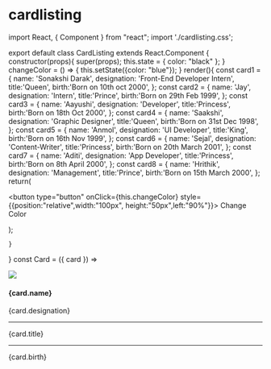 # cardlisting
import React, { Component } from "react";
import './cardlisting.css';

export default class CardListing extends React.Component {
    constructor(props){
        super(props);
        this.state = {
            color: "black"
          };
        }
        changeColor = () => {
            this.setState({color: "blue"});
          }
    render(){
        const card1 = {
            name: 'Sonakshi Darak',
            designation: 'Front-End Developer Intern',
            title:'Queen',
            birth:'Born on 10th oct 2000',
          };
          const card2 = {
            name: 'Jay',
            designation: 'Intern',
            title:'Prince',
            birth:'Born on 29th Feb 1999',
          };
          const card3 = {
            name: 'Aayushi',
            designation: 'Developer',
            title:'Princess',
            birth:'Born on 18th Oct 2000',
          };
          const card4 = {
            name: 'Saakshi',
            designation: 'Graphic Designer',
            title:'Queen',
            birth:'Born on 31st Dec 1998',
          };
          const card5 = {
            name: 'Anmol',
            designation: 'UI Developer',
            title:'King',
            birth:'Born on 16th Nov 1999',
          };
          const card6 = {
            name: 'Sejal',
            designation: 'Content-Writer',
            title:'Princess',
            birth:'Born on 20th March 2001',
          };
          const card7 = {
            name: 'Aditi',
            designation: 'App Developer',
            title:'Princess',
            birth:'Born on 8th April 2000',
          };
          const card8 = {
            name: 'Hrithik',
            designation: 'Management',
            title:'Prince',
            birth:'Born on 15th March 2000',
          };
        return(
            <div>
                <button
                type="button"
                onClick={this.changeColor}
                style={{position:"relative",width:"100px", height:"50px",left:"90%"}}>
                    Change Color
                    </button>
            <div class="row" style={{color:(this.state.color)}}>
                <div class="column">
                    <Card card={card1} />
                    </div>
                <div class="column">
                    <Card card={card2} />
                    </div>
                <div class="column">
                    <Card card={card3} />
                    </div>
                <div class="column">
                    <Card card={card4} />
                    </div>
                </div>
            <div class="row" style={{color:(this.state.color)}}>
                <div class="column">
                    <Card card={card5} />
                    </div>
                <div class="column">
                    <Card card={card6} />
                    </div>
                <div class="column">
                    <Card card={card7} />
                    </div>
                <div class="column">
                    <Card card={card8} />
                    </div>
                </div>
</div>
        );
        
    }
}
const Card = ({ card }) =>
<div class="card">
<div class="profile">
<img src='../images/Avatar.jpg' style={{width: "75px", height: "75px",borderRadius:"50%", display:"flex",flexDirection:"column"}}></img>
<h4>{card.name}</h4>
<text>{card.designation}</text>
</div>
<div class="mydiv">
<hr />
<text>{card.title}</text>
<hr />
<text>{card.birth}</text>
</div>
</div>
